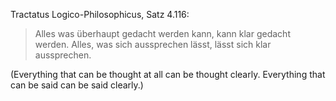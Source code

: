 
<!--
### Hi there 👋

**Tiffilore/Tiffilore** is a ✨ _special_ ✨ repository because its `README.md` (this file) appears on your GitHub profile.

Here are some ideas to get you started:

- 🔭 I’m currently working on ...
- 🌱 I’m currently learning ...
- 👯 I’m looking to collaborate on ...
- 🤔 I’m looking for help with ...
- 💬 Ask me about ...
- 📫 How to reach me: ...
- 😄 Pronouns: ...
- ⚡ Fun fact: ...
-->

Tractatus Logico-Philosophicus, Satz 4.116:

> Alles was überhaupt gedacht werden 
kann, kann klar gedacht werden. Alles, 
was sich aussprechen lässt, lässt sich klar 
aussprechen.

(Everything that can be thought at all 
can be thought clearly. Everything that 
can be said can be said clearly.)
